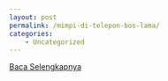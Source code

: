```yaml
---
layout: post
permalink: /mimpi-di-telepon-bos-lama/
categories:
    - Uncategorized
---
```


[Baca Selengkapnya](/06)